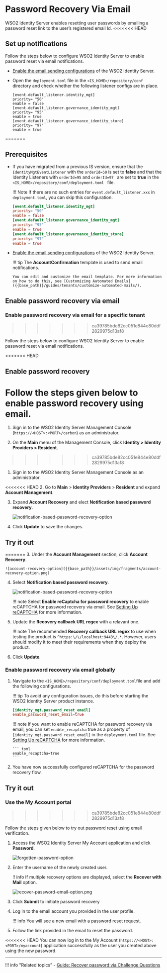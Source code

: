 # Password Recovery Via Email

WSO2 Identity Server enables resetting user passwords by emailing a password reset link to the user’s registered email Id.
<<<<<<< HEAD
    
## Set up notifications

Follow the steps below to configure WSO2 Identity Server to enable password reset via email notifications.  

-   [Enable the email sending configurations]({{base_path}}/deploy/configure-email-sending) of the WSO2 Identity Server.

-   Open the `deployment.toml` file in the `<IS_HOME>/repository/conf` directory and check whether the following listener 
    configs are in place.
    
    ```
    [event.default_listener.identity_mgt]
	priority= "50"
	enable = false
	[event.default_listener.governance_identity_mgt]
	priority= "95"
	enable = true
	[event.default_listener.governance_identity_store]
	priority= "97"
	enable = true
	```
=======

## Prerequisites

-   If you have migrated from a previous IS version, ensure that the `IdentityMgtEventListener` with the ` orderId=50 ` is set to **false** and that the Identity Listeners with ` orderId=95 ` and `orderId=97 ` are set to **true** in the `<IS_HOME>/repository/conf/deployment.toml ` file.
    
    !!! Note 
        If there are no such entries for `event.default_listener.xxx` in `deployment.toml`, you can skip this configuration. 
        
    ``` toml
    [event.default_listener.identity_mgt]
    priority= "50"
    enable = false
    [event.default_listener.governance_identity_mgt]
    priority= "95"
    enable = true
    [event.default_listener.governance_identity_store]
    priority= "97"
    enable = true
    ```

-   [Enable the email sending configurations]({{base_path}}/deploy/configure-email-sending) of the WSO2 Identity Server.

    !!! tip
        The **AccountConfirmation** template is used to send email notifications.

        You can edit and customize the email template. For more information on how to do this, see [Customizing Automated Emails]({{base_path}}/guides/tenants/customize-automated-mails/).

    
## Enable password recovery via email

### Enable password recovery via email for a specific tenant
>>>>>>> ca39785bde82cc051e844e80ddf2829975d13af8

Follow the steps below to configure WSO2 Identity Server to enable password reset via email notifications.  

<<<<<<< HEAD
## Enable password recovery

Follow the steps given below to enable password recovery using email.
=======
1.	Sign in to the WSO2 Identity Server Management Console (`https://<HOST>:<PORT>/carbon`) as an administrator. 	 

2.	On the **Main** menu of the Management Console, click **Identity > Identity Providers > Resident**.
>>>>>>> ca39785bde82cc051e844e80ddf2829975d13af8

1.	Sign in to the WSO2 Identity Server Management Console as an administrator.

<<<<<<< HEAD
2.	Go to **Main** > **Identity Providers** > **Resident** and expand **Account Management**. 

3.  Expand **Account Recovery** and elect **Notification based password recovery**.

    ![notification-based-password-recovery-option]({{base_path}}/assets/img/guides/notification-based-password-recovery-option.png)

4.	Click **Update** to save the changes.

       
## Try it out
=======
3.	Under the **Account Management** section, click **Account Recovery**.

    ![account-recovery-option]({{base_path}}/assets/img/fragments/account-recovery-option.png) 

4.	Select **Notification based password recovery**.

    ![notification-based-password-recovery-option]({{base_path}}/assets/img/guides/notification-based-password-recovery-option.png)

    !!! note
        Select **Enable reCaptcha for password recovery** to enable reCAPTCHA for password recovery via email. See [Setting Up reCAPTCHA]({{base_path}}/deploy/configure-recaptcha) for more information.

5. Update the **Recovery callback URL regex** with a relavant one.

    !!! note
        The recommended **Recovery callback URL regex** to use when testing the product is `^https:\/\/localhost:9443\/.*`. However, users should modify it to meet their requirements when they deploy the product.

6.	Click **Update**.

### Enable password recovery via email globally

1.  Navigate to the `<IS_HOME>/repository/conf/deployment.toml`file and add the following configurations.

    !!! tip
        To avoid any configuration issues, do this before starting the WSO2 Identity Server product instance.
    

    ```toml
    [identity_mgt.password_reset_email]
    enable_password_reset_email=true      
    ```

    !!! note
        If you want to enable reCAPTCHA for password recovery via email, you can set `enable_recaptcha` true as a property of `[identity_mgt.password_reset_email]` in the `deployment.toml` file. See [Setting Up reCAPTCHA]({{base_path}}/deploy/configure-recaptcha) for more information.

        ``` toml
        enable_recaptcha=true
        ```

2.  You have now successfully configured reCAPTCHA for the password recovery flow.

       
## Try it out       
### Use the My Account portal 
>>>>>>> ca39785bde82cc051e844e80ddf2829975d13af8

Follow the steps given below to try out password reset using email verification.

1. Access the WSO2 Identity Server My Account application and click **Password**.

    ![forgotten-password-option]({{base_path}}/assets/img/guides/forgotten-password-option.png)

2.  Enter the username of the newly created user.

    !! info
        If multiple recovery options are displayed, select the **Recover with Mail** option.

    ![recover-password-email-option.png]({{base_path}}/assets/img/guides/recover-password-email-option.png)
    
3.	Click **Submit** to initiate password recovery

4.  Log in to the email account you provided in the user profile. 
    
    !!! info
        You will see a new email with a password reset request.
    
4.  Follow the link provided in the email to reset the password. 

<<<<<<< HEAD
You can now log in to the My Account (`https://<HOST>:<PORT>/myaccount`) application successfully as the user you created above using the new password.

<!--
=======
>>>>>>> ca39785bde82cc051e844e80ddf2829975d13af8

### Use the REST API

You can use the following CURL command to recover a password using REST API. 

#### Send recovery notification

This API is used to send password recovery confirmation over defined channels such as email or SMS.

!!! abstract ""
    **Request**
    ```curl
    curl -X POST -H "Authorization: Basic YWRtaW46YWRtaW4=" -H "Content-Type: application/json" -d '{"user": {"username": "[USERNAME]","realm": "[USER STORE NAME]","tenant-domain":"[TENANT DOMAIN NAME]"},"properties": []}' "https://localhost:9443/api/identity/recovery/v0.9/recover-password?type=email&notify=true"
    ```
    ---
    **Sample Request**
    ```curl
    curl -X POST -H "Authorization: Basic YWRtaW46YWRtaW4=" -H "Content-Type: application/json" -d '{"user": {"username": "kim","realm": "PRIMARY","tenant-domain":"carbon.super"},"properties": []}' "https://localhost:9443/api/identity/recovery/v0.9/recover-password?type=email&notify=true"
    ```
    ---
    **Sample Response**
    ```curl
    "HTTP/1.1 202 Accepted"
    ```

#### Update password

This API is used to reset user password using the confirmation key received through the recovery process. Input the key and the new password.

!!! abstract ""
    **Request**
    ```curl 
    curl -X POST -H "Authorization: Basic YWRtaW46YWRtaW4=" -H "Content-Type: application/json" -d '{"key": "[CONFIRMATION KEY]", "password": "[NEW PASSWORD]","properties": []}' "https://localhost:9443/api/identity/recovery/v0.9/set-password"
    ```
    ---
    **Sample Request**
    ```curl 
    curl -X POST -H "Authorization: Basic YWRtaW46YWRtaW4=" -H "Content-Type: application/json" -d '{"key": "5c765a47-6764-4048-b5cf-55864cb654c0", "password": "Password1!","properties": []}' "https://localhost:9443/api/identity/recovery/v0.9/set-password"
    ```
    ---
    **Sample Response**
    ```curl
    "HTTP/1.1 200 OK"        
    ```

#### Resend email notification
 
 Run the following curl command to resend email notification for password reset. 
 
!!! abstract ""
    **Request**  
    ```curl
    curl -X POST -H "Authorization: Basic YWRtaW46YWRtaW4=" -H "Content-Type: application/json" -d '{"user":{"username": <USERNAME>,"realm": <REALM>"},"properties": [{"key":"RecoveryScenario","value":"NOTIFICATION_BASED_PW_RECOVERY"}]}' "https://<IS_HOST>:<IS_PORT>/api/identity/user/v1.0/resend-code" -k -v
    ```
    ---
    **Sample**
    ```curl
    curl -X POST -H "Authorization: Basic YWRtaW46YWRtaW4=" -H "Content-Type: application/json" -d '{"user":{"username": "admin","realm": "PRIMARY"},"properties": [{"key":"RecoveryScenario","value":"NOTIFICATION_BASED_PW_RECOVERY"}]}' "https://localhost:9443/api/identity/user/v1.0/resend-code" -k -v
    ```
    ---
    **Response**
    ```curl
    HTTP/1.1 201 Created
    ```
-->

---

!!! info "Related topics"
    - [Guide: Recover password via Challenge Questions]({{base_path}}/guides/password-mgt/challenge-question)
